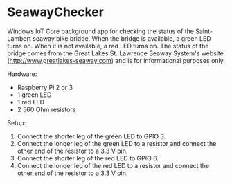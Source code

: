 # SeawayChecker
Windows IoT Core background app for checking the status of the Saint-Lambert seaway bike bridge. When the bridge is available, a green LED turns on. When it is not available, a red LED turns on. The status of the bridge comes from the Great Lakes St. Lawrence Seaway System's website (http://www.greatlakes-seaway.com) and is for informational purposes only.

Hardware:
  * Raspberry Pi 2 or 3
  * 1 green LED
  * 1 red LED
  * 2 560 Ohm resistors
  
Setup:
  1. Connect the shorter leg of the green LED to GPIO 3.
  2. Connect the longer leg of the green LED to a resistor and connect the other end of the resistor to a 3.3 V pin.
  3. Connect the shorter leg of the red LED to GPIO 6.
  4. Connect the longer leg of the red LED to a resistor and connect the other end of the resistor to a 3.3 V pin.
